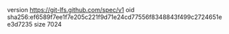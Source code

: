 version https://git-lfs.github.com/spec/v1
oid sha256:ef6589f7ee1f7e205c221f9d71e24cd77556f8348843f499c2724651ee3d7235
size 7024
